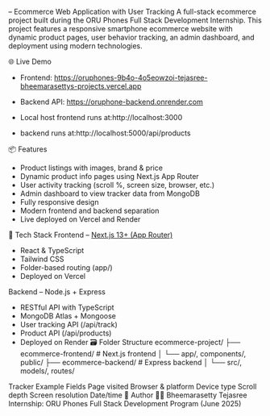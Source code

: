 – Ecommerce Web Application with User Tracking
A full-stack ecommerce project built during the ORU Phones Full Stack Development Internship.
This project features a responsive smartphone ecommerce website with dynamic product pages, user behavior tracking, an admin dashboard, and deployment using modern technologies.

 🌐 Live Demo
- Frontend: https://oruphones-9b4o-4o5eowzoi-tejasree-bheemarasettys-projects.vercel.app

- Backend API: https://oruphone-backend.onrender.com
- Local host  frontend runs at:http://localhost:3000
- backend runs at:http://localhost:5000/api/products

📦 Features

- Product listings with images, brand & price
- Dynamic product info pages using Next.js App Router
- User activity tracking (scroll %, screen size, browser, etc.)
- Admin dashboard to view tracker data from MongoDB
- Fully responsive design
- Modern frontend and backend separation
- Live deployed on Vercel and Render

🚀 Tech Stack
Frontend – [Next.js 13+ (App Router)](https://nextjs.org/)
- React & TypeScript
- Tailwind CSS
- Folder-based routing (app/)
- Deployed on Vercel

 Backend – Node.js + Express
- RESTful API with TypeScript
- MongoDB Atlas + Mongoose
- User tracking API (/api/track)
- Product API (/api/products)
- Deployed on Render
 🗃 Folder Structure
ecommerce-project/ ├── ecommerce-frontend/   # Next.js frontend │   └── app/, components/, public/ ├── ecommerce-backend/    # Express backend │   └── src/, models/, routes/

Tracker Example Fields
Page visited
Browser & platform
Device type
Scroll depth
Screen resolution
Date/time
📝 Author
👩‍💻 Bheemarasetty Tejasree
Internship: ORU Phones Full Stack Development Program (June 2025)

